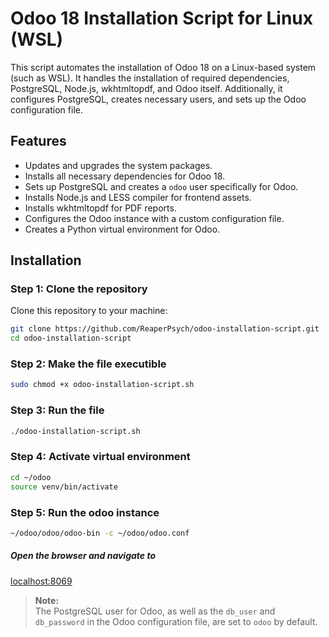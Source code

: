 # Odoo 18 Installation Script for Linux (WSL)

This script automates the installation of Odoo 18 on a Linux-based system (such as WSL). It handles the installation of required dependencies, PostgreSQL, Node.js, wkhtmltopdf, and Odoo itself. Additionally, it configures PostgreSQL, creates necessary users, and sets up the Odoo configuration file.


## Features

- Updates and upgrades the system packages.
- Installs all necessary dependencies for Odoo 18.
- Sets up PostgreSQL and creates a `odoo` user specifically for Odoo.
- Installs Node.js and LESS compiler for frontend assets.
- Installs wkhtmltopdf for PDF reports.
- Configures the Odoo instance with a custom configuration file.
- Creates a Python virtual environment for Odoo.

## Installation

### Step 1: Clone the repository

Clone this repository to your machine:
```bash
git clone https://github.com/ReaperPsych/odoo-installation-script.git
cd odoo-installation-script
```

### Step 2: Make the file executible
```bash
sudo chmod +x odoo-installation-script.sh
```

### Step 3: Run the file
```bash
./odoo-installation-script.sh
```

### Step 4: Activate virtual environment
```bash
cd ~/odoo
source venv/bin/activate
```

### Step 5: Run the odoo instance
```bash
~/odoo/odoo/odoo-bin -c ~/odoo/odoo.conf
```

##### Open the browser and navigate to 
[localhost:8069](http://localhost:8069)


> **Note:**  
> The PostgreSQL user for Odoo, as well as the `db_user` and `db_password` in the Odoo configuration file, are set to `odoo` by default.
